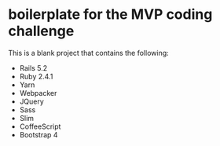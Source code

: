 # boilerplate for the MVP coding challenge

This is a blank project that contains the following:

- Rails 5.2
- Ruby 2.4.1
- Yarn
- Webpacker
- JQuery
- Sass
- Slim
- CoffeeScript
- Bootstrap 4
